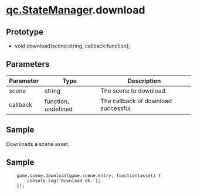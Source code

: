# [qc.StateManager](README.md).download

## Prototype
* void download(scene:string, callback:function);

## Parameters
| Parameter | Type | Description |
| ------------- | ------------- | -------------|
| scene | string | The scene to download. |
| callback | function、undefined | The callback of download successful. |

## Sample
Downloads a scene asset.

## Sample
````
	game.scene.download(game.scene.entry, function(asset) {
        console.log('Download ok.');
    });
````
